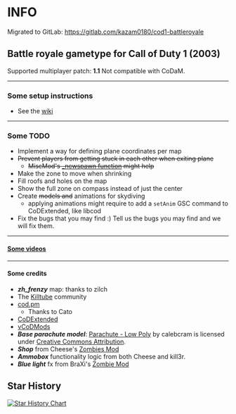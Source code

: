 # INFO
Migrated to GitLab:
https://gitlab.com/kazam0180/cod1-battleroyale

## Battle royale gametype for Call of Duty 1 (2003)
Supported multiplayer patch: **1.1**
Not compatible with CoDaM.
___
### Some setup instructions
- See the [wiki](https://github.com/coyoteclan/cod1-battleroyale/wiki)

___
### Some TODO
- Implement a way for defining plane coordinates per map
- ~~Prevent players from getting stuck in each other when exiting plane~~
  - ~~MiscMod's [_newspawn function](https://github.com/cato-a/CoDaM_MiscMod/blob/4db1d420b87b766eb9bffb352a7d9c13eaa0c851/___CoDaM_MiscMod/codam/_mm_mmm.gsc#L379) might help~~
- Make the zone to move when shrinking
- Fill roofs and holes on the map
- Show the full zone on compass instead of just the center
- Create ~~models and~~ animations for skydiving
  - applying animations might require to add a `setAnim` GSC command to CoDExtended, like libcod
- Fix the bugs that you may find :)
Tell us the bugs you may find and we will fix them.
___
#### [Some videos](https://www.youtube.com/playlist?list=PLTiI1XPSd-uVS_saGvqfgk7hgguxHc1Y0)
___
#### Some credits
- ***zh_frenzy*** map: thanks to zilch
- The [Killtube](https://www.killtube.org/) community
- [cod.pm](https://cod.pm/)
  - Thanks to Cato
- [CoDExtended](https://github.com/xtnded/codextended)
- [vCoDMods](https://www.vcodmods.com/)
- ***Base parachute model***: [Parachute - Low Poly](https://skfb.ly/ootAq) by calebcram is licensed under [Creative Commons Attribution](http://creativecommons.org/licenses/by/4.0/).
- ***Shop*** from Cheese's [Zombies Mod](https://github.com/thecheeseman/zombies_v5_r13)
- ***Ammobox*** functionality logic from both Cheese and kill3r.
- ***Blue light*** fx from BraXi's [Zombie Mod](https://github.com/BraXi/CoD1_Zombies_1.2_Mod)

## Star History

<a href="https://www.star-history.com/#coyoteclan/cod1-battleroyale&Date">
 <picture>
   <source media="(prefers-color-scheme: dark)" srcset="https://api.star-history.com/svg?repos=coyoteclan/cod1-battleroyale&type=Date&theme=dark" />
   <source media="(prefers-color-scheme: light)" srcset="https://api.star-history.com/svg?repos=coyoteclan/cod1-battleroyale&type=Date" />
   <img alt="Star History Chart" src="https://api.star-history.com/svg?repos=coyoteclan/cod1-battleroyale&type=Date" />
 </picture>
</a>
